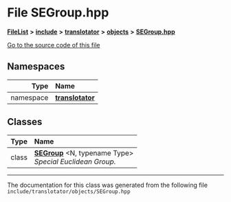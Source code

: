 

# File SEGroup.hpp



[**FileList**](files.md) **>** [**include**](dir_d44c64559bbebec7f509842c48db8b23.md) **>** [**translotator**](dir_ffa3503b73a46a1fbf73d754da62ba14.md) **>** [**objects**](dir_d5306d4012edd8106bd4452d9b4e4e98.md) **>** [**SEGroup.hpp**](SEGroup_8hpp.md)

[Go to the source code of this file](SEGroup_8hpp_source.md)
















## Namespaces

| Type | Name |
| ---: | :--- |
| namespace | [**translotator**](namespacetranslotator.md) <br> |


## Classes

| Type | Name |
| ---: | :--- |
| class | [**SEGroup**](classtranslotator_1_1SEGroup.md) &lt;N, typename Type&gt;<br>_Special Euclidean Group._  |



















































------------------------------
The documentation for this class was generated from the following file `include/translotator/objects/SEGroup.hpp`

